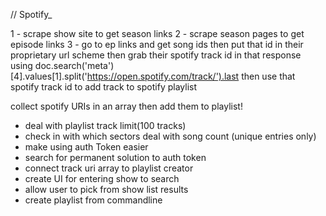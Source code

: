 // Spotify_


1 - scrape show site to get season links
2 - scrape season pages to get episode links
3 - go to ep links and get song ids
then put that id in their proprietary url scheme
then grab their spotify track id in that response using doc.search('meta')[4].values[1].split('https://open.spotify.com/track/').last
then use that spotify track id to add track to spotify playlist

collect spotify URIs in an array then add them to playlist!

- deal with playlist track limit(100 tracks)
- check in with which sectors deal with song count (unique entries only)
- make using auth Token easier
- search for permanent solution to auth token
- connect track uri array to playlist creator
- create UI for entering show to search
- allow user to pick from show list results
- create playlist from commandline

